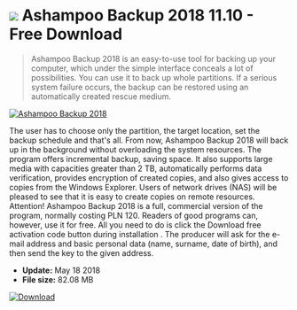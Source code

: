 # ![](https://cdn.softexe.net/static/icon/win.gif) Ashampoo Backup 2018 11.10 - Free Download

> Ashampoo Backup 2018 is an easy-to-use tool for backing up your computer, which under the simple interface conceals a lot of possibilities. You can use it to back up whole partitions. If a serious system failure occurs, the backup can be restored using an automatically created rescue medium.

[![Ashampoo Backup 2018](https://gallery.dpcdn.pl/imgc/Tools/82536/g_-_420x350_1.5_-_xb208f54b-406d-4fda-8404-8c9b042128e5.png)](https://softexe.net/win/disks-files/data-recovery/ashampoo-backup-2018:pRbed.html)

The user has to choose only the partition, the target location, set the backup schedule and that's all. From now, Ashampoo Backup 2018 will back up in the background without overloading the system resources.
 The program offers incremental backup, saving space. It also supports large media with capacities greater than 2 TB, automatically performs data verification, provides encryption of created copies, and also gives access to copies from the Windows Explorer. Users of network drives (NAS) will be pleased to see that it is easy to create copies on remote resources.
 Attention!
 Ashampoo Backup 2018 is a full, commercial version of the program, normally costing PLN 120. Readers of good programs can, however, use it for free. All you need to do is click the Download free activation code button during installation . The producer will ask for the e-mail address and basic personal data (name, surname, date of birth), and then send the key to the given address.


- **Update:** May 18 2018
- **File size:** 82.08 MB

[![Download](https://cdn.softexe.net/static/img/download.png)](https://softexe.net/win/disks-files/data-recovery/ashampoo-backup-2018:pRbed.html)

